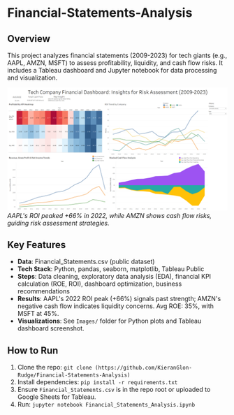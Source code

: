 # Financial-Statements-Analysis

## Overview
This project analyzes financial statements (2009-2023) for tech giants (e.g., AAPL, AMZN, MSFT) to assess profitability, liquidity, and cash flow risks. It includes a Tableau dashboard and Jupyter notebook for data processing and visualization.

![Dashboard Overview](Images/Dashboard.png)
*AAPL's ROI peaked +66% in 2022, while AMZN shows cash flow risks, guiding risk assessment strategies.*

## Key Features
- **Data**: Financial_Statements.csv (public dataset)
- **Tech Stack**: Python, pandas, seaborn, matplotlib, Tableau Public
- **Steps**: Data cleaning, exploratory data analysis (EDA), financial KPI calculation (ROE, ROI), dashboard optimization, business recommendations
- **Results**: AAPL's 2022 ROI peak (+66%) signals past strength; AMZN's negative cash flow indicates liquidity concerns. Avg ROE: 35%, with MSFT at 45%.
- **Visualizations**: See `Images/` folder for Python plots and Tableau dashboard screenshot.

## How to Run
1. Clone the repo: `git clone (https://github.com/KieranGlon-Rudge/Financial-Statements-Analysis)`
3. Install dependencies: `pip install -r requirements.txt`
4. Ensure `Financial_Statements.csv` is in the repo root or uploaded to Google Sheets for Tableau.
5. Run: `jupyter notebook Financial_Statements_Analysis.ipynb`
